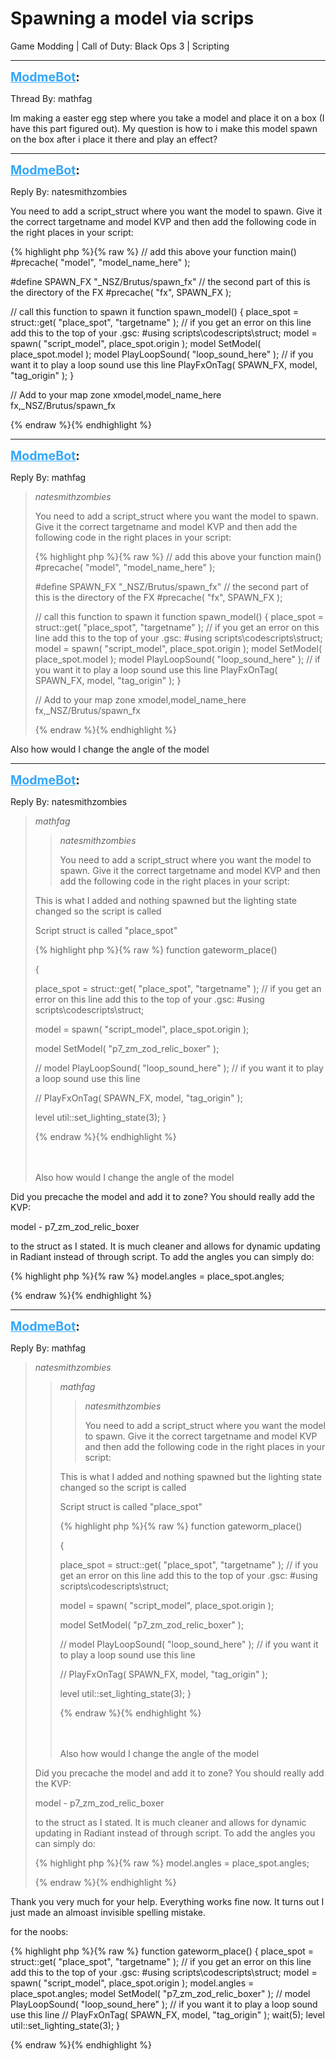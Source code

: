 # Spawning a model via scrips
Game Modding | Call of Duty: Black Ops 3 | Scripting

---
<strong style="font-size: 1.4em;"><span style="text-decoration: underline;text-decoration-color: #34a7f9;"><span style="color:#34a7f9;">ModmeBot</span></span>:</strong>

<p>Thread By: mathfag<br /><p style="text-align:left;">Im making a easter egg step where you take a model and place it on a box (I have this part figured out). My question is how to i make this model spawn on the box after i place it there and play an effect?</p></p>

---
<strong style="font-size: 1.4em;"><span style="text-decoration: underline;text-decoration-color: #34a7f9;"><span style="color:#34a7f9;">ModmeBot</span></span>:</strong>

<p>Reply By: natesmithzombies<br /><p style="text-align:left;">You need to add a script_struct where you want the model to spawn. Give it the correct targetname and model KVP and then add the following code in the right places in your script: </p>{% highlight php %}{% raw %}
// add this above your function main()
#precache( "model", "model_name_here" );

#define SPAWN_FX			"_NSZ/Brutus/spawn_fx" // the second part of this is the directory of the FX
#precache( "fx", SPAWN_FX ); 


// call this function to spawn it 
function spawn_model()
{
	place_spot = struct::get( "place_spot", "targetname" ); // if you get an error on this line add this to the top of your .gsc: #using scripts\codescripts\struct;
	model = spawn( "script_model", place_spot.origin ); 
	model SetModel( place_spot.model ); 
	model PlayLoopSound( "loop_sound_here" ); // if you want it to play a loop sound use this line 
	PlayFxOnTag( SPAWN_FX, model, "tag_origin" ); 
}

// Add to your map zone
xmodel,model_name_here
fx,_NSZ/Brutus/spawn_fx

{% endraw %}{% endhighlight %}
</p>

---
<strong style="font-size: 1.4em;"><span style="text-decoration: underline;text-decoration-color: #34a7f9;"><span style="color:#34a7f9;">ModmeBot</span></span>:</strong>

<p>Reply By: mathfag<br /><blockquote><em>natesmithzombies</em><p style="text-align:left;">You need to add a script_struct where you want the model to spawn. Give it the correct targetname and model KVP and then add the following code in the right places in your script: </p>{% highlight php %}{% raw %}
// add this above your function main()
#precache( "model", "model_name_here" );

#define SPAWN_FX			"_NSZ/Brutus/spawn_fx" // the second part of this is the directory of the FX
#precache( "fx", SPAWN_FX ); 


// call this function to spawn it 
function spawn_model()
{
	place_spot = struct::get( "place_spot", "targetname" ); // if you get an error on this line add this to the top of your .gsc: #using scripts\codescripts\struct;
	model = spawn( "script_model", place_spot.origin ); 
	model SetModel( place_spot.model ); 
	model PlayLoopSound( "loop_sound_here" ); // if you want it to play a loop sound use this line 
	PlayFxOnTag( SPAWN_FX, model, "tag_origin" ); 
}

// Add to your map zone
xmodel,model_name_here
fx,_NSZ/Brutus/spawn_fx

{% endraw %}{% endhighlight %}
<br /></blockquote><p style="text-align:left;"></p><p style="text-align:left;"></p><p style="text-align:left;"></p><p style="text-align:left;"></p><p style="text-align:left;">Also how would I change the angle of the model </p></p>

---
<strong style="font-size: 1.4em;"><span style="text-decoration: underline;text-decoration-color: #34a7f9;"><span style="color:#34a7f9;">ModmeBot</span></span>:</strong>

<p>Reply By: natesmithzombies<br /><blockquote><em>mathfag</em><blockquote><em>natesmithzombies</em><p style="text-align:left;">You need to add a script_struct where you want the model to spawn. Give it the correct targetname and model KVP and then add the following code in the right places in your script: </p></blockquote><p style="text-align:left;"></p><p style="text-align:left;">This is what I added and nothing spawned but the lighting state changed so the script is called</p><p style="text-align:left;"></p><p style="text-align:left;">Script struct is called &quot;place_spot&quot;</p><p style="text-align:left;"></p><p style="text-align:left;"></p><p style="text-align:left;"></p>{% highlight php %}{% raw %}
function gateworm_place()
 
{
 
place_spot = struct::get( "place_spot", "targetname" ); // if you get an error on this line add this to the top of your .gsc: #using scripts\codescripts\struct;
 
model = spawn( "script_model", place_spot.origin );
 
model SetModel( "p7_zm_zod_relic_boxer" );
 
// model PlayLoopSound( "loop_sound_here" ); // if you want it to play a loop sound use this line
 
// PlayFxOnTag( SPAWN_FX, model, "tag_origin" );
 
level util::set_lighting_state(3);
}

{% endraw %}{% endhighlight %}
<br /><br /><br /><p style="text-align:left;"></p><p style="text-align:left;"></p><p style="text-align:left;"></p><p style="text-align:left;">Also how would I change the angle of the model</p></blockquote><p style="text-align:left;">Did you precache the model and add it to zone? You should really add the KVP: </p><p style="text-align:left;">model - p7_zm_zod_relic_boxer </p><p style="text-align:left;">to the struct as I stated. It is much cleaner and allows for dynamic updating in Radiant instead of through script. To add the angles you can simply do: </p>{% highlight php %}{% raw %}
model.angles = place_spot.angles;

{% endraw %}{% endhighlight %}
</p>

---
<strong style="font-size: 1.4em;"><span style="text-decoration: underline;text-decoration-color: #34a7f9;"><span style="color:#34a7f9;">ModmeBot</span></span>:</strong>

<p>Reply By: mathfag<br /><blockquote><em>natesmithzombies</em><blockquote><em>mathfag</em><blockquote><em>natesmithzombies</em><p style="text-align:left;">You need to add a script_struct where you want the model to spawn. Give it the correct targetname and model KVP and then add the following code in the right places in your script: </p></blockquote><p style="text-align:left;"></p><p style="text-align:left;">This is what I added and nothing spawned but the lighting state changed so the script is called</p><p style="text-align:left;"></p><p style="text-align:left;">Script struct is called &quot;place_spot&quot;</p><p style="text-align:left;"></p><p style="text-align:left;"></p><p style="text-align:left;"></p>{% highlight php %}{% raw %}
function gateworm_place()
 
{
 
place_spot = struct::get( "place_spot", "targetname" ); // if you get an error on this line add this to the top of your .gsc: #using scripts\codescripts\struct;
 
model = spawn( "script_model", place_spot.origin );
 
model SetModel( "p7_zm_zod_relic_boxer" );
 
// model PlayLoopSound( "loop_sound_here" ); // if you want it to play a loop sound use this line
 
// PlayFxOnTag( SPAWN_FX, model, "tag_origin" );
 
level util::set_lighting_state(3);
}

{% endraw %}{% endhighlight %}
<br /><br /><br /><p style="text-align:left;"></p><p style="text-align:left;"></p><p style="text-align:left;"></p><p style="text-align:left;">Also how would I change the angle of the model</p></blockquote><p style="text-align:left;">Did you precache the model and add it to zone? You should really add the KVP: </p><p style="text-align:left;">model - p7_zm_zod_relic_boxer </p><p style="text-align:left;">to the struct as I stated. It is much cleaner and allows for dynamic updating in Radiant instead of through script. To add the angles you can simply do: </p>{% highlight php %}{% raw %}
model.angles = place_spot.angles;

{% endraw %}{% endhighlight %}
<br /></blockquote><p style="text-align:left;"></p><p style="text-align:left;">Thank you very much for your help. Everything works fine now. It turns out I just made an almoast invisible spelling mistake.</p><p style="text-align:left;"></p><p style="text-align:left;">for the noobs:</p><p style="text-align:left;"></p>{% highlight php %}{% raw %}
function gateworm_place()
{
    place_spot = struct::get( "place_spot", "targetname" ); // if you get an error on this line add this to the top of your .gsc: #using scripts\codescripts\struct;
    model = spawn( "script_model", place_spot.origin ); 
    model.angles = place_spot.angles;
    model SetModel( "p7_zm_zod_relic_boxer" );
//    model PlayLoopSound( "loop_sound_here" ); // if you want it to play a loop sound use this line 
//    PlayFxOnTag( SPAWN_FX, model, "tag_origin" ); 
    wait(5);
    level util::set_lighting_state(3);
}

{% endraw %}{% endhighlight %}
</p>

